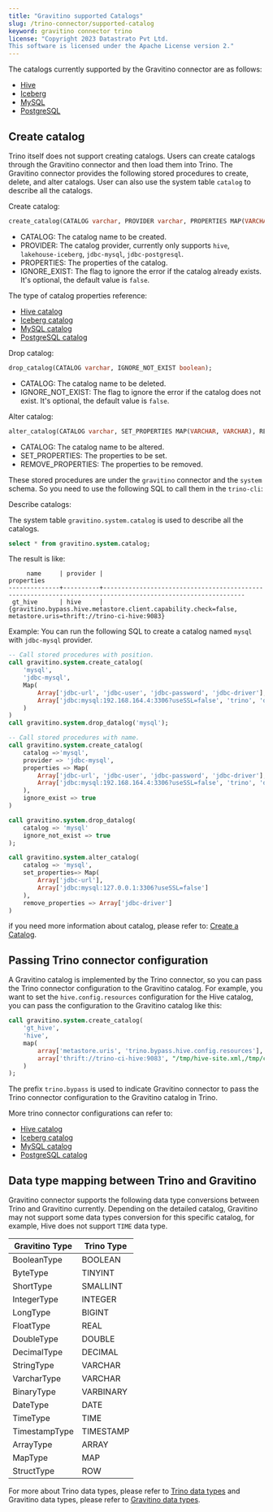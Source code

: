 ```yaml
---
title: "Gravitino supported Catalogs"
slug: /trino-connector/supported-catalog
keyword: gravitino connector trino
license: "Copyright 2023 Datastrato Pvt Ltd.
This software is licensed under the Apache License version 2."
---
```


The catalogs currently supported by the Gravitino connector are as follows:

- [Hive](catalog-hive.md)
- [Iceberg](catalog-iceberg.md)
- [MySQL](catalog-mysql.md)
- [PostgreSQL](catalog-postgresql.md)

## Create catalog

Trino itself does not support creating catalogs. 
Users can create catalogs through the Gravitino connector and then load them into Trino. 
The Gravitino connector provides the following stored procedures to create, delete, and alter catalogs.
User can also use the system table `catalog` to describe all the catalogs.

Create catalog:

```sql
create_catalog(CATALOG varchar, PROVIDER varchar, PROPERTIES MAP(VARCHAR, VARCHAR), IGNORE_EXIST boolean);
```

- CATALOG: The catalog name to be created.
- PROVIDER: The catalog provider, currently only supports `hive`, `lakehouse-iceberg`, `jdbc-mysql`, `jdbc-postgresql`.
- PROPERTIES: The properties of the catalog.
- IGNORE_EXIST: The flag to ignore the error if the catalog already exists. It's optional, the default value is `false`.

The type of catalog properties reference:
- [Hive catalog](../apache-hive-catalog.md#catalog-properties)
- [Iceberg catalog](../lakehouse-iceberg-catalog.md#catalog-properties)
- [MySQL catalog](../jdbc-mysql-catalog.md#catalog-properties)
- [PostgreSQL catalog](../jdbc-postgresql-catalog.md#catalog-properties)


Drop catalog:

```sql
drop_catalog(CATALOG varchar, IGNORE_NOT_EXIST boolean);
```

- CATALOG: The catalog name to be deleted.
- IGNORE_NOT_EXIST: The flag to ignore the error if the catalog does not exist. It's optional, the default value is `false`.


Alter catalog:

```sql
alter_catalog(CATALOG varchar, SET_PROPERTIES MAP(VARCHAR, VARCHAR), REMOVE_PROPERTIES ARRY[VARCHAR]);
```

- CATALOG: The catalog name to be altered.
- SET_PROPERTIES: The properties to be set.
- REMOVE_PROPERTIES: The properties to be removed.

These stored procedures are under the `gravitino` connector and the `system` schema.
So you need to use the following SQL to call them in the `trino-cli`:


Describe catalogs:

The system table `gravitino.system.catalog` is used to describe all the catalogs.

```sql
select * from gravitino.system.catalog;
```

The result is like:

```test
     name     | provider |                                                 properties
--------------+----------+-------------------------------------------------------------------------------------------------------------
 gt_hive      | hive     | {gravitino.bypass.hive.metastore.client.capability.check=false, metastore.uris=thrift://trino-ci-hive:9083}
```

Example:
You can run the following SQL to create a catalog named `mysql` with `jdbc-mysql` provider.

```sql
-- Call stored procedures with position.
call gravitino.system.create_catalog(
    'mysql',
    'jdbc-mysql',
    Map(
        Array['jdbc-url', 'jdbc-user', 'jdbc-password', 'jdbc-driver'],
        Array['jdbc:mysql:192.168.164.4:3306?useSSL=false', 'trino', 'ds123', 'com.mysql.cj.jdbc.Driver']
    )
)
call gravitino.system.drop_datalog('mysql');

-- Call stored procedures with name.
call gravitino.system.create_catalog(
    catalog =>'mysql',
    provider => 'jdbc-mysql',
    properties => Map(
        Array['jdbc-url', 'jdbc-user', 'jdbc-password', 'jdbc-driver'],
        Array['jdbc:mysql:192.168.164.4:3306?useSSL=false', 'trino', 'ds123', 'com.mysql.cj.jdbc.Driver']
    ),
    ignore_exist => true
)

call gravitino.system.drop_datalog(
    catalog => 'mysql'
    ignore_not_exist => true
);

call gravitino.system.alter_catalog(
    catalog => 'mysql',
    set_properties=> Map(
        Array['jdbc-url'],
        Array['jdbc:mysql:127.0.0.1:3306?useSSL=false']
    ),
    remove_properties => Array['jdbc-driver']
)
```

if you need more information about catalog, please refer to:
[Create a Catalog](../manage-relational-metadata-using-gravitino.md#create-a-catalog).

## Passing Trino connector configuration
A Gravitino catalog is implemented by the Trino connector, so you can pass the Trino connector configuration to the Gravitino catalog.
For example, you want to set the `hive.config.resources` configuration for the Hive catalog, you can pass the configuration to the
Gravitino catalog like this:

```sql
call gravitino.system.create_catalog(
    'gt_hive',
    'hive',
    map(
        array['metastore.uris', 'trino.bypass.hive.config.resources'],
        array['thrift://trino-ci-hive:9083', "/tmp/hive-site.xml,/tmp/core-site.xml"]
    )
);
```

The prefix `trino.bypass` is used to indicate Gravitino connector to pass the Trino connector configuration to the Gravitino catalog in Trino.

More trino connector configurations can refer to:
- [Hive catalog](https://trino.io/docs/current/connector/hive.html#hive-general-configuration-properties)
- [Iceberg catalog](https://trino.io/docs/current/connector/iceberg.html#general-configuration)
- [MySQL catalog](https://trino.io/docs/current/connector/mysql.html#general-configuration-properties)
- [PostgreSQL catalog](https://trino.io/docs/current/connector/postgresql.html#general-configuration-properties)


## Data type mapping between Trino and Gravitino

Gravitino connector supports the following data type conversions between Trino and Gravitino currently. Depending on the detailed catalog, Gravitino may not support some data types conversion for this specific catalog, for example,
Hive does not support `TIME` data type.

| Gravitino Type | Trino Type |
|----------------|------------|
| BooleanType    | BOOLEAN    |
| ByteType       | TINYINT    |
| ShortType      | SMALLINT   |
| IntegerType    | INTEGER    |
| LongType       | BIGINT     |
| FloatType      | REAL       |
| DoubleType     | DOUBLE     |
| DecimalType    | DECIMAL    |
| StringType     | VARCHAR    |
| VarcharType    | VARCHAR    |
| BinaryType     | VARBINARY  |
| DateType       | DATE       |
| TimeType       | TIME       |
| TimestampType  | TIMESTAMP  |
| ArrayType      | ARRAY      |
| MapType        | MAP        |
| StructType     | ROW        |

For more about Trino data types, please refer to [Trino data types](https://trino.io/docs/current/language/types.html) and Gravitino data types, please refer to [Gravitino data types](../manage-relational-metadata-using-gravitino.md#gravitino-table-column-type).
